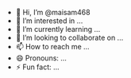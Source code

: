 - 👋 Hi, I’m @maisam468
- 👀 I’m interested in ...
- 🌱 I’m currently learning ...
- 💞️ I’m looking to collaborate on ...
- 📫 How to reach me ...
- 😄 Pronouns: ...
- ⚡ Fun fact: ...

<!---
maisam468/maisam468 is a ✨ special ✨ repository because its `README.md` (this file) appears on your GitHub profile.
You can click the Preview link to take a look at your changes.
--->

